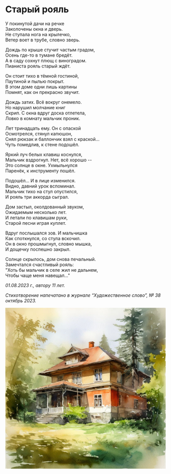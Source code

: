 # Старый рояль

У покинутой дачи на речке  
Заколочены окна и дверь.  
Не ступала нога на крылечко,  
Ветер воет в трубе, словно зверь.

Дождь по крыше стучит частым градом,  
Осень где-то в тумане бредёт.  
А в саду сохнут плющ с виноградом.  
Пианиста рояль старый ждёт.

Он стоит тихо в тёмной гостиной,  
Паутиной и пылью покрыт.  
В этом доме одни лишь картины  
Помнят, как он прекрасно звучит.

Дождь затих. Всё вокруг онемело.  
Но нарушил молчание книг  
Скрип. С окна вдруг доска отлетела,  
Ловко в комнату мальчик проник.

Лет тринадцать ему. Он с опаской  
Осмотрелся, стянул капюшон,  
Снял рюкзак и баллончик взял с краской...  
Чуть помедлив, к стене подошёл.

Яркий луч белых клавиш коснулся,  
Мальчик вздрогнул. Нет, всё хорошо --  
Это солнце в окне. Ухмыльнулся  
Паренёк, к инструменту пошёл.

Подошёл... И в лице изменился.  
Видно, давний урок вспоминал.  
Мальчик тихо на стул опустился,  
И рояль три аккорда сыграл.

Дом застыл, околдованный звуком,  
Ожидаемым несколько лет.  
И летали по клавишам руки,  
Старой песни играя куплет.

Вдруг послышался зов. И мальчишка  
Как споткнулся, со стула вскочил.  
Он в окно прошмыгнул, словно мышка,  
И дощечку поспешно закрыл.

Солнце скрылось, дом снова печальный.  
Замечтался счастливый рояль:  
"Хоть бы мальчик в селе жил не дальнем,  
Чтобы чаще меня навещал..."

*01.08.2023 г., автору 11 лет.*

*Стихотворение напечатано в журнале “Художественное слово”, № 38 октябрь 2023.*

![Старый рояль](../images/abandoned-house.jpg)
